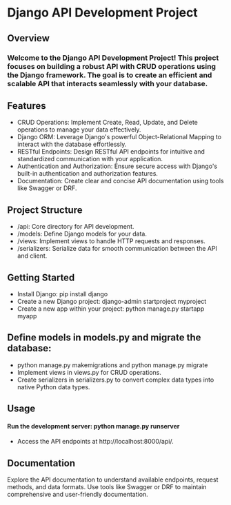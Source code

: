 # Django API Development Project
## Overview
### Welcome to the Django API Development Project! This project focuses on building a robust API with CRUD operations using the Django framework. The goal is to create an efficient and scalable API that interacts seamlessly with your database.

## Features
- CRUD Operations: Implement Create, Read, Update, and Delete operations to manage your data effectively.
- Django ORM: Leverage Django's powerful Object-Relational Mapping to interact with the database effortlessly.
- RESTful Endpoints: Design RESTful API endpoints for intuitive and standardized communication with your application.
- Authentication and Authorization: Ensure secure access with Django's built-in authentication and authorization features.
- Documentation: Create clear and concise API documentation using tools like Swagger or DRF.
## Project Structure
- /api: Core directory for API development.
- /models: Define Django models for your data.
- /views: Implement views to handle HTTP requests and responses.
- /serializers: Serialize data for smooth communication between the API and client.
## Getting Started
- Install Django: pip install django
- Create a new Django project: django-admin startproject myproject
- Create a new app within your project: python manage.py startapp myapp
## Define models in models.py and migrate the database:
- python manage.py makemigrations and python manage.py migrate
- Implement views in views.py for CRUD operations.
 - Create serializers in serializers.py to convert complex data types into native Python data types.
## Usage
#### Run the development server: python manage.py runserver
- Access the API endpoints at http://localhost:8000/api/.
## Documentation
Explore the API documentation to understand available endpoints, request methods, and data formats. Use tools like Swagger or DRF to maintain comprehensive and user-friendly documentation.

